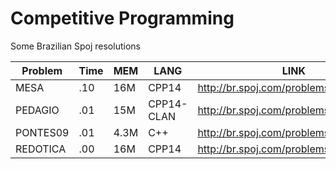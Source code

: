 # Competitive Programming

Some Brazilian Spoj resolutions 

|   Problem       |      Time      |      MEM      |      LANG       | LINK              |
|-----------------|----------------|---------------|-----------------|-------------------|
|MESA|.10|16M|CPP14|http://br.spoj.com/problems/MESA/|
|PEDAGIO|.01|15M|CPP14-CLAN|http://br.spoj.com/problems/PEDAGIO/|
|PONTES09|.01|4.3M|C++|http://br.spoj.com/problems/PONTES09/|
|REDOTICA|.00|16M|CPP14|http://br.spoj.com/problems/REDOTICA/|


